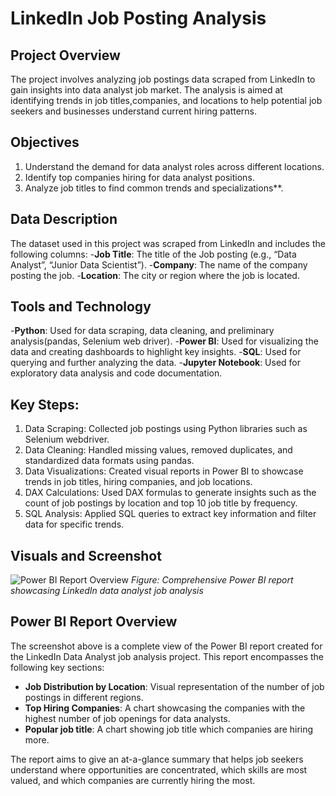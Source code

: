 

# LinkedIn Job Posting Analysis

## Project Overview 
The project involves analyzing job postings data scraped from LinkedIn to gain insights into data analyst job market.
The analysis is aimed at identifying trends in job titles,companies, and locations to help potential job seekers and businesses understand current hiring patterns.

## Objectives
1. Understand the demand for data analyst roles across different locations.
2. Identify top companies hiring for data analyst positions.
3. Analyze job titles to find common trends and specializations**.

## Data Description
The dataset used in this project was scraped from LinkedIn and includes the following columns:
-**Job Title**: The title of the Job posting (e.g., “Data Analyst”, “Junior Data Scientist”).
-**Company**: The name of the company posting the job.
-**Location**: The city or region where the job is located.

## Tools and Technology
-**Python**: Used for data scraping, data cleaning, and preliminary analysis(pandas, Selenium web driver).
-**Power BI**: Used for visualizing the data and creating dashboards to highlight key insights.
-**SQL**: Used for querying and further analyzing the data.
-**Jupyter Notebook**: Used for exploratory data analysis and code documentation.

## Key Steps:
1. Data Scraping: Collected job postings using Python libraries such as Selenium webdriver.
2.	Data Cleaning: Handled missing values, removed duplicates, and standardized data formats using pandas.
3.	Data Visualizations: Created visual reports in Power BI to showcase trends in job titles, hiring companies, and job locations.
4.	DAX Calculations: Used DAX formulas to generate insights such as the count of job postings by location and top 10 job title by frequency.
5.	SQL Analysis: Applied SQL queries to extract key information and filter data for specific trends.

## Visuals and Screenshot
![Power BI Report Overview](visuals/powerbi_report.png)
*Figure: Comprehensive Power BI report showcasing LinkedIn data analyst job analysis*
## Power BI Report Overview
The screenshot above is a complete view of the Power BI report created for the LinkedIn Data Analyst job analysis project. This report encompasses the following key sections:
- **Job Distribution by Location**: Visual representation of the number of job postings in different regions.
- **Top Hiring Companies**: A chart showcasing the companies with the highest number of job openings for data analysts.
- **Popular job title**: A chart showing job title which companies are hiring more.

The report aims to give an at-a-glance summary that helps job seekers understand where opportunities are concentrated, which skills are most valued, and which companies are currently hiring the most.





